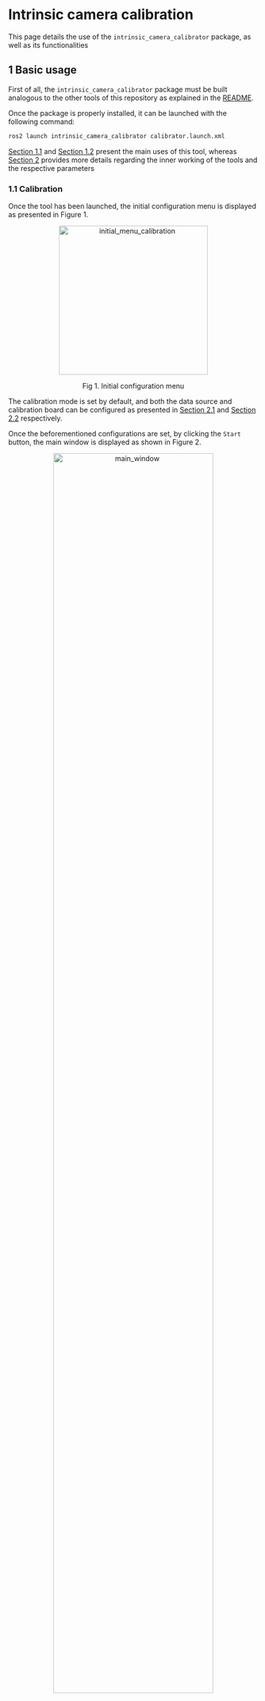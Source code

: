 # Intrinsic camera calibration

This page details the use of the `intrinsic_camera_calibrator` package, as well as its functionalities

## 1 Basic usage

First of all, the `intrinsic_camera_calibrator` package must be built analogous to the other tools of this repository as explained in the [README](https://github.com/tier4/CalibrationTools).

Once the package is properly installed, it can be launched with the following command:

```sh
ros2 launch intrinsic_camera_calibrator calibrator.launch.xml
```

[Section 1.1](#11-calibration) and [Section 1.2](#12-evaluation) present the main uses of this tool, whereas [Section 2](#2-algorithms-and-functionalities) provides more details regarding the inner working of the tools and the respective parameters

### 1.1 Calibration

Once the tool has been launched, the initial configuration menu is displayed as presented in Figure 1.

<p align="center">
   <img src="../images/intrinsic_camera_calibrator/initial_menu_calibration.png" height="300" class="center" alt="initial_menu_calibration">
   <p align="center">Fig 1. Initial configuration menu</figcaption>
</p>

The calibration mode is set by default, and both the data source and calibration board can be configured as presented in [Section 2.1](#21-data-acquisition) and [Section 2.2](#22-board-compatibility) respectively.

Once the beforementioned configurations are set, by clicking the `Start` button, the main window is displayed as shown in Figure 2.

<p align="center">
   <img src="../images/intrinsic_camera_calibrator/main_window.jpg" width="80%" class="center" alt="main_window">
   <p align="center">Fig 2. Main window</figcaption>
</p>

In order to perform intrinsic camera calibration, we require board detections covering the field-of-view as much as possible, so the user must move the calibration board around said area, while checking that the board is detected ([Section 2.3](#23-board-detection)) and that the data is added to the corresponding database ([Section 2.4](#24-data-collection-and-visualization)).

Once enough data has been collected, the user can execute the intrinsic optimization by clicking the `Calibrate button`. The calibration can take up to several minutes depending on the number of detections utilized. To check the status of the calibration, the user can observe the `Calibration status` text in the GUI.

The calibration is over when the `Calibration status` goes back to `Idle`, at which point several calibration statistic visualizations can be generated depending on the calibration configuration ([Section 2.5](#25-calibration-and-visualization)).
A brief overview of the calibration results can always be observed in the main window as seen in Figure 3

<p align="center">
   <img src="../images/intrinsic_camera_calibrator/calibration_result.png" width="200" class="center" alt="calibration_result">
   <p align="center">Fig 3. Calibration results</figcaption>
</p>

After the calibration has finished, is possible to save the results by clicking the `Save` button and selecting an appropriate folder. The saved files correspond to the calibration itself (in the format used by ROS, as explained in [Section 2.5.1](#251-camera-intrinsics-model-and-output-format)) and the calibration images, in case they are needed for further processing.

### 1.2 Evaluation

Similar to calibration, once the tool is launched, the menu from Figure 1 is displayed.
However, in this case, since the objective is to evaluate an existing set of intrinsics, the parameters should be loaded first by clicking the `Load intrinsics` button and selecting the corresponding YAML file.

Once the intrinsics are loaded, the selection of the `evaluation` mode becomes available as shown in Figure 4.

<p align="center">
   <img src="../images/intrinsic_camera_calibrator/initial_menu_evaluation.png" width="200" class="center" alt="initial_menu_evaluation">
   <p align="center">Fig 4. Initial configuration menu after loading a set of intrinsics</figcaption>
</p>

After selecting the `evaluation` and pressing `Start`, the process is analogous to the `Calibration` process, except that instead of using the `Calibrate` button, the `Evaluate` button is used, upon which the evaluation results are displayed in the same way as presented in Figure 5.

<p align="center">
   <img src="../images/intrinsic_camera_calibrator/initial_menu_evaluation.png" width="200" class="center" alt="initial_menu_evaluation">
   <p align="center">Fig 5. Initial configuration menu after loading a set of intrinsics</figcaption>
</p>

## 2 Algorithms and functionalities

### 2.1 Data acquisition

In order to perform intrinsic calibration, images from the target camera are needed, and to load them, the `intrinsic_calibration_calibrator` tool implemented 3 methods:

<!-- cSpell:ignore ROS2 -->

- ROS2 topics
- ROS2 bags
- Image files

The desired data source can be chosen from the `Source options` in the initial configuration menu from Figure 1.
In the case of ROS2 topics or ROS2 bags, the window from Figure 6 is displayed, where the user can select the desired topic corresponding to the camera to be calibrated.

<p align="center">
   <img src="../images/intrinsic_camera_calibrator/topic_configuration_1.png" width="200" class="center" alt="topic_configuration_1">
   <p align="center">Fig 6. ROS2 topic selection</figcaption>
</p>

Additionally, in the case that the default QoS profiles don't match, the user can also set them to suit their needs as can be observed in Figure 7.

<p align="center">
   <img src="../images/intrinsic_camera_calibrator/topic_configuration_2.png" width="200" class="center" alt="topic_configuration_2">
   <p align="center">Fig 7. ROS2 topic QoS configuration</figcaption>
</p>

### 2.2 Board compatibility

In order to calibrate camera intrinsics, objects with known geometry need to be seen from different views.
The most established method to accomplish this is to print boards with easy-to-detect patterns and move them around the camera. The `intrinsic_camera_calibrator` provides support for three kinds of boards:

- Chess boards ([6x8 example](../resource/checkerboard_8x6.pdf))
- Circle dot boards ([6x8 example](../resource/circle_8x6.pdf))
- Apriltag grid board ([3x4 example](../resource/apriltag_grid_3x4.pdf))

The choice of the board can be set in the initial configuration menu from Figure 1, and the board parameters (size, cells, etc.) can be modified by clicking on the `Board parameters` button.

\*In the case of the apriltag boards, a script from [kalibr](https://github.com/ethz-asl/kalibr) was modified to generate the pattern. The difference lies in the black squared between tags, which are not compatible with [Apriltag3](https://github.com/AprilRobotics/apriltag)

### 2.3 Board detection

Each of the boards presented in [Section 2.2](#22-board-compatibility) requires an object detector. In our case, we use the standard [OpenCV](https://github.com/opencv/opencv) algorithms for the chess board and circle dot patterns, and a [Apriltag3 wrapper](https://github.com/duckietown/lib-dt-apriltags) for the Apriltag grid boards.

Each detector has several parameters which control its speed, detection rate, and precision. In case the user requires to change the default parameters, it can be done directly from the UI without the need to restart the tool by clicking `Detector parameters` placed in the main window. Once the user does so, the window from Figure 8 is displayed, where the user can freely modify the parameters.

<p align="center">
   <img src="../images/intrinsic_camera_calibrator/detection_parameters.png" width="200" class="center" alt="detection_parameters">
   <p align="center">Fig 8. Detection parameters</figcaption>
</p>

If the detector is property configured, once a board is detected, the pattern's corners or centers are displayed as shown in Figure 9.

<p align="center">
   <img src="../images/intrinsic_camera_calibrator/detection.jpg" width="40%" class="center" alt="detection">
   <p align="center">Fig 9. Board detection</figcaption>
</p>

Additionally, if the user scrolls in the image, sub-pixel level visualization is also available (see Figure 10).

<p align="center">
   <img src="../images/intrinsic_camera_calibrator/sub_pixel_visualization.png" width="40%" class="center" alt="sub_pixel_visualization">
   <p align="center">Fig 10. Zoomed-in visualization</figcaption>
</p>

Finally, the detections' statistics are also displayed in the main window as shown in Figure 11.

<p align="center">
   <img src="../images/intrinsic_camera_calibrator/detection_results.png" width="200" class="center" alt="detection_results">
   <p align="center">Fig 11. Detection results</figcaption>
</p>

### 2.4 Data collection and visualization

Board detections can be used directly to form a database to optimize the camera intrinsics. However, bad detections, computational constraints, and redundant data need to be considered in order to produce the best calibration possible. In Sections 2.4.1 and 2.4.2 sections we detail how we implement these aspects, and the parameters that control these processes can be modified by clicking the `Data collection parameters` present in the main window as shown in Figure 12.

<p align="center">
   <img src="../images/intrinsic_camera_calibrator/data_collection_parameters.png" width="200" class="center" alt="data_collection_parameters">
   <p align="center">Fig 12. Data collection parameters</figcaption>
</p>

#### 2.4.1 Bad detection rejection

As shown in Figure 11, we compute several aspects related to the detection. In what follows we list the statistics that we use to accept or reject a detection without considering the rest of the database.

- Far away boards may produce imprecise detections, so we set a limit to the max limit we accept board detections
- Boards facing away from the image plane usually result in higher detection errors, so we also set a limit to the angle of the board with respect to the z-axis seen from the camera.
- In some rare cases, the detectors mistake the order of the corners/centers. In order to filter out these cases, we compute the linear error, defined as the average line-point error from edges in the pattern and intermediate points (See Figure 9), and set a threshold to it.
- A good detection should be able to be fitted correctly with a camera intrinsic calibrator. For this reason, we also calibrate the camera intrinsics with each detection, to evaluate how good the detection is by observing the reprojection error produced by this calibration.

#### 2.4.2 Redundant detection rejection

In addition to filtering detections based only on their statistics, it is also necessary to consider the statistics of the database as a whole in order to avoid redundant data, which may induce unbalanced distributions.

In other to add a detection to the database, we impose an innovation threshold with respect to the elements on the database in at least one of the following aspects:

- board center (in pixels)
- board size (in pixels)
- board distance from the camera
- board orientation angle from the camera's z-plane

#### 2.4.2 Data collection visualization

In order to understand the data collection process, and guide the user to place the calibration board in positions where samples are needed, we implement a heatmap visualization that shows the number of board points spatially. which can be enabled by clicking the `Draw training occupancy` and selecting an appropriate `Drawings alpha` value.

Figure 12 shows an example where few samples have been collected and Figure 13 shows an example where more samples have been collected. In order to improve the database, the user should move the board to areas in which the heatmap is displayed in blue.

| ![data_collection_heatmap_1.png](../images/intrinsic_camera_calibrator/data_collection_heatmap_1.jpg) | ![data_collection_heatmap_2](../images/intrinsic_camera_calibrator/data_collection_heatmap_2.jpg) |
| :---------------------------------------------------------------------------------------------------: | :-----------------------------------------------------------------------------------------------: |
|                             Fig 12. Data collection heatmap (few samples)                             |                                  Fig 13. Data collection heatmap                                  |

The status of the data collection can also be observed in the main window, where the number of samples collected and the occupancy rate of the previously mentioned heatmaps is displayed (See Figure 14).

<p align="center">
   <img src="../images/intrinsic_camera_calibrator/data_collection_results.png" width="200" class="center" alt="data_collection_results">
   <p align="center">Fig 14. Detection results</figcaption>
</p>

Finally, we also provide a visualization for the database statistics, which can be enabled by clicking the `View data collection statistics` (an example can be observed in Figure 15).

<p align="center">
   <img src="../images/intrinsic_camera_calibrator/data_collection_statistics.png" width="80%" class="center" alt="data_collection_statistics">
   <p align="center">Fig 15. Detection results</figcaption>
</p>

### 2.5 Calibration and Visualization

Once enough data is collected, the user can execute the calibration routine by pressing the `Calibrate` button. Additionally, the parameters of the calibration process can also be modified directly from the GUI by pressing the `Calibration parameters` button (See Figure 16).

<p align="center">
   <img src="../images/intrinsic_camera_calibrator/calibration_parameters.png" width="200" class="center" alt="calibration_parameters">
   <p align="center">Fig 16. Calibration parameters</figcaption>
</p>

The calibration routine consists of the following steps (most of these steps are optional and can be configured as explained previously):

- Filter detection outliers using RANSAC
- Subsample the inliers either via greedy entropy maximization or uniformly in the case that the number of inliers is higher than the max calibration samples.
- Calibrate using the subsamples inliers
- Filter out samples that have high reprojection error
- Calibrate the model again using only the inliers from the last filter

Once the calibration process ends, visualizations of the results are launched automatically (unless disabled by the user).
Figure 17 presents the statistics of the training set along the different steps in the calibration, allowing the user to identify any data issues along the pipeline. Then, Figure 18 displayed error statistics conditioned on the spatial position of the detections and their orientation angle, permitting the user to pinpoint errors in the resulting model and to identify potential outliers. Afterward, Figure 19 presents the reprojection errors for the different sets (training, calibration inliers, and evaluation). Finally, Figure 20 presents the final, summarized statistics of the calibration, which are displayed in the main window.

<p align="center">
   <img src="../images/intrinsic_camera_calibrator/calibration_data_sampling.png" width="80%" class="center" alt="calibration_data_sampling">
   <p align="center">Fig 17. Data statistics during calibration</figcaption>
</p>

<p align="center">
   <img src="../images/intrinsic_camera_calibrator/calibration_error.png" width="80%" class="center" alt="calibration_error">
   <p align="center">Fig 18. Reprojection error by spatial location and board orientation</figcaption>
</p>

<p align="center">
   <img src="../images/intrinsic_camera_calibrator/calibration_inliers.png" width="80%" class="center" alt="calibration_inliers">
   <p align="center">Fig 19. Reprojection error among among different sets</figcaption>
</p>

<p align="center">
   <img src="../images/intrinsic_camera_calibrator/calibration_result.png" width="200" alt="calibration_result">
   <p align="center">Fig 20. Detection results</p>
</p>

#### 2.5.1 Camera intrinsics model and output format

The model used to represent the camera intrinsics corresponds to the one used in [OpenCV](https://docs.opencv.org/4.x/dc/dbb/tutorial_py_calibration.html), which is adopted by ROS in its `image_pipeline` to perform [rectification](http://wiki.ros.org/image_pipeline/CameraInfo). The output format used by the tool corresponds to the same one used in [ROS](http://wiki.ros.org/camera_calibration_parsers), so it can be used directly by most ROS camera drivers.
